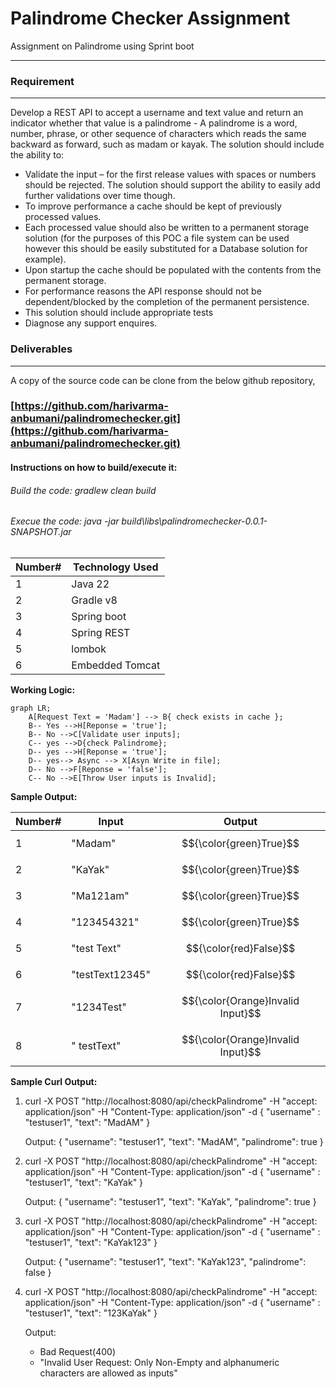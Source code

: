# Palindrome Checker Assignment

Assignment on Palindrome using Sprint boot 
<hr/>

### Requirement
<hr/>
Develop a REST API to accept a username and text value and return an indicator whether
that value is a palindrome - A palindrome is a word, number, phrase, or other sequence of
characters which reads the same backward as forward, such as madam or kayak. The solution
should include the ability to:

*  Validate the input – for the first release values with spaces or numbers should be
rejected. The solution should support the ability to easily add further validations over
time though.
*  To improve performance a cache should be kept of previously processed values.
*  Each processed value should also be written to a permanent storage solution (for the
purposes of this POC a file system can be used however this should be easily
substituted for a Database solution for example).
*  Upon startup the cache should be populated with the contents from the permanent
storage.
*  For performance reasons the API response should not be dependent/blocked by the
completion of the permanent persistence.
*  This solution should include appropriate tests
*  Diagnose any support enquires.

### Deliverables
<hr/>
A copy of the source code can be clone from the below github repository,

### [https://github.com/harivarma-anbumani/palindromechecker.git](https://github.com/harivarma-anbumani/palindromechecker.git)

#### Instructions on how to build/execute it:

###### Build the code: gradlew clean build

###### Execue the code: java -jar build\libs\palindromechecker-0.0.1-SNAPSHOT.jar


| Number# | Technology Used         | 
|---------|-------------------------|
| 1       | 	Java 22                |
| 2       | 	Gradle v8                |
| 3       | 	Spring boot            |
| 4       | 	Spring REST            |
| 5       | 	lombok                 |
| 6       | 	Embedded Tomcat        |

**Working Logic:**

```mermaid
graph LR;
    A[Request Text = 'Madam'] --> B{ check exists in cache };
    B-- Yes -->H[Reponse = 'true'];
    B-- No -->C[Validate user inputs];
    C-- yes -->D{check Palindrome};
    D-- yes -->H[Reponse = 'true'];
    D-- yes--> Async --> X[Asyn Write in file];
    D-- No -->F[Reponse = 'false'];
    C-- No -->E[Throw User inputs is Invalid];    
```

**Sample Output:**
    
| Number# | Input        | Output        | 
|---------|--------------|---------------|
| 1       | 	"Madam"     | $${\color{green}True}$$         | 
| 2       | 	"KaYak"     | $${\color{green}True}$$            |
| 3       | 	"Ma121am"   | $${\color{green}True}$$            | 
| 4       | 	"123454321" | $${\color{green}True}$$            |
| 5       | 	"test Text" | $${\color{red}False}$$         |
| 6       | 	"testText12345" | $${\color{red}False}$$          |
| 7       | 	"1234Test"     | $${\color{Orange}Invalid Input}$$  |
| 8       | 	" testText" | $${\color{Orange}Invalid Input}$$ |




**Sample Curl Output:**

1. curl -X POST "http://localhost:8080/api/checkPalindrome" -H "accept: application/json" -H "Content-Type: application/json" -d { "username" : "testuser1", "text": "MadAM" }
   
   Output: { "username": "testuser1", "text": "MadAM", "palindrome": true }
   
2. curl -X POST "http://localhost:8080/api/checkPalindrome" -H "accept: application/json" -H "Content-Type: application/json" -d { "username" : "testuser1", "text": "KaYak" } 
   
   Output: { "username": "testuser1", "text": "KaYak", "palindrome": true }

3. curl -X POST "http://localhost:8080/api/checkPalindrome" -H "accept: application/json" -H "Content-Type: application/json" -d { "username" : "testuser1", "text": "KaYak123" }
   
   Output: { "username": "testuser1", "text": "KaYak123", "palindrome": false }

4. curl -X POST "http://localhost:8080/api/checkPalindrome" -H "accept: application/json" -H "Content-Type: application/json" -d { "username" : "testuser1", "text": "123KaYak" }
   
   Output: 
      * Bad Request(400)
      * "Invalid User Request: Only Non-Empty and alphanumeric characters are allowed as inputs"
